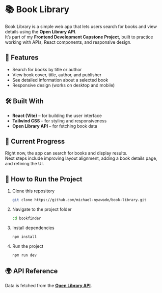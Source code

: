 # 📚 Book Library

Book Library is a simple web app that lets users search for books and view details using the **Open Library API**.  
It’s part of my **Frontend Development Capstone Project**, built to practice working with APIs, React components, and responsive design.

## 🚀 Features

- Search for books by title or author
- View book cover, title, author, and publisher
- See detailed information about a selected book
- Responsive design (works on desktop and mobile)

## 🛠️ Built With

- **React (Vite)** – for building the user interface
- **Tailwind CSS** – for styling and responsiveness
- **Open Library API** – for fetching book data

## 🧠 Current Progress

Right now, the app can search for books and display results.  
Next steps include improving layout alignment, adding a book details page, and refining the UI.

## 🧩 How to Run the Project

1. Clone this repository
   ```bash
   git clone https://github.com/michael-nyawade/book-library.git
   ```
2. Navigate to the project folder
   ```bash
   cd bookfinder
   ```
3. Install dependencies

   ```bash
   npm install
   ```

4. Run the project
   ```bash
   npm run dev
   ```

## 🌍 API Reference

Data is fetched from the **[Open Library API](https://openlibrary.org/developers/api)**.
